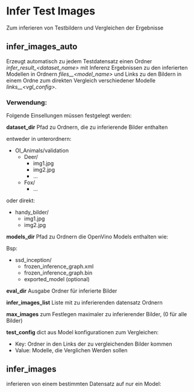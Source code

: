 # Infer Test Images

Zum inferieren von Testbildern und Vergleichen der Ergebnisse  

## infer_images_auto

Erzeugt automatisch zu jedem Testdatensatz einen Ordner
*infer_result_<dataset_name>* mit Inferenz Ergebnissen
zu den inferierten Modellen in Ordnern *files__<model_name>*
und Links zu den Bildern in einem Ordne zum direkten Vergleich 
verschiedener Modelle *links__<vgl_config>*.


### Verwendung:

Folgende Einsellungen müssen festgelegt werden:

**dataset_dir** Pfad zu Ordnern, die zu inferierende Bilder enthalten  

entweder in unterordnern:
* OI_Animals/validation
    * Deer/
        * img1.jpg
        * img2.jpg
        * ...
    * Fox/
        * ...

oder direkt:
* handy_bilder/
    * img1.jpg
    * img2.jpg


**models_dir** Pfad zu Ordnern die OpenVino Models enthalten wie:

Bsp:
* ssd_inception/
    * frozen_inference_graph.xml
    * frozen_inference_graph.bin
    * exported_model (optional)

**eval_dir** Ausgabe Ordner für inferierte Bilder

**infer_images_list** Liste mit zu inferierenden datensatz Ordnern

**max_images** zum Festlegen maximaler zu inferierender Bilder,
(0 für alle Bilder)

**test_config** dict aus Model konfigurationen zum Vergleichen:
* Key: Ordner in den Links der zu vergleichenden Bilder kommen
* Value: Modelle, die Verglichen Werden sollen


## infer_images

inferieren von einem bestimmten Datensatz auf nur ein Model:

